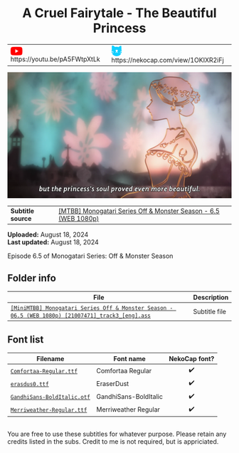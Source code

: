 
<h1 align='center'>A Cruel Fairytale - The Beautiful Princess</h1>
<table align='center'>
    <tr>
        <td> <img src='../.img/youtube.svg' alt='YouTube' width=27 align='center'> &nbsp https://youtu.be/pA5FWtpXtLk </td>
        <td> <img src='../.img/nekocap.svg' alt='NekoCap' width=23 align='center'> &nbsp https://nekocap.com/view/1OKIXR2iFj </td>
    </tr>
</table>

[![](./preview.webp)](https://www.youtube.com/watch?v=pA5FWtpXtLk&nekocap=1OKIXR2iFj)

<table align='center'>
    <tr>
        <!-- Subtitle source -->
        <td><b>Subtitle source</b></td>
        <!--  [[MTBB] Monogatari Series Off & Monster Season - 6.5 (WEB 1080p)](https://nyaa.si/view/1861843)  -->
        <td><a href="https://nyaa.si/view/1861843">[MTBB] Monogatari Series Off &amp; Monster Season - 6.5 (WEB 1080p)</a></td>
    </tr>
</table>

**Uploaded:** August 18, 2024  
**Last updated:** August 18, 2024

<!-- Description goes here -->
Episode 6.5 of Monogatari Series: Off & Monster Season

## Folder info

| File | Description |
| ---- | ----------- |
[`[MiniMTBB] Monogatari Series Off & Monster Season - 06.5 (WEB 1080p) [21007471]_track3_[eng].ass`](%5BMiniMTBB%5D%20Monogatari%20Series%20Off%20%26%20Monster%20Season%20-%2006.5%20%28WEB%201080p%29%20%5B21007471%5D_track3_%5Beng%5D.ass) | Subtitle file |

## Font list

| Filename | Font name | NekoCap font? |
| ---- | ---- | :--: |
 [`Comfortaa-Regular.ttf`](https://github.com/abrokecube/subtitles-fonts/tree/main/NekoCap%20fonts/Comfortaa-Regular.ttf) | Comfortaa Regular | ✔️ |
 [`erasdus0.ttf`](https://github.com/abrokecube/subtitles-fonts/tree/main/NekoCap%20fonts/erasdus0.ttf) | EraserDust | ✔️ |
 [`GandhiSans-BoldItalic.otf`](https://github.com/abrokecube/subtitles-fonts/tree/main/NekoCap%20fonts/GandhiSans-BoldItalic.otf) | GandhiSans-BoldItalic | ✔️ |
 [`Merriweather-Regular.ttf`](https://github.com/abrokecube/subtitles-fonts/tree/main/NekoCap%20fonts/Merriweather-Regular.ttf) | Merriweather Regular | ✔️ |

<!-- Permissions -->
## 
You are free to use these subtitles for whatever purpose. Please retain any credits listed in the subs. Credit to me is not required, but is appriciated.
